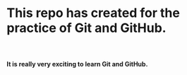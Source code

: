 # This repo has created for the practice of Git and GitHub. 
<br>
<h4> It is really very exciting to learn Git and GitHub.
